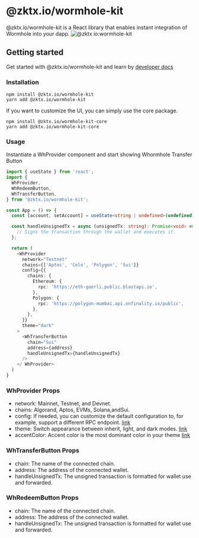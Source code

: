 # @zktx.io/wormhole-kit

@zktx.io/wormhole-kit is a React library that enables instant integration of Wormhole into your dapp.
![@zktx io:wormhole-kit](https://github.com/zktx-io/wormhole-kit-monorepo/assets/57783762/721a375a-b85b-4099-9e95-d4a9d89e12a9)

## Getting started

Get started with @zktx.io/wormhole-kit and learn by [developer docs](https://docs.zktx.io/)

### Installation

```
npm install @zktx.io/wormhole-kit
yarn add @zktx.io/wormhole-kit
```

If you want to customize the UI, you can simply use the core package.

```
npm install @zktx.io/wormhole-kit-core
yarn add @zktx.io/wormhole-kit-core
```

### Usage

Instantiate a WhProvider component and start showing Whormhole Transfer Button

```typescript
import { useState } from 'react';
import {
  WhProvider,
  WhRedeemButton,
  WhTransferButton,
} from '@zktx.io/wormhole-kit';

const App = () => {
  const [account, setAccount] = useState<string | undefined>(undefined);

  const handleUnsignedTx = async (unsignedTx: string): Promise<void> => {
    // Signs the transaction through the wallet and executes it.
  };

  return (
    <WhProvider
      network="Testnet"
      chains={['Aptos', 'Celo', 'Polygon', 'Sui']}
      config={{
        chains: {
          Ethereum: {
            rpc: 'https://eth-goerli.public.blastapi.io',
          },
          Polygon: {
            rpc: 'https://polygon-mumbai.api.onfinality.io/public',
          },
        },
      }}
      theme="dark"
    >
      <WhTransferButton
        chain="Sui"
        address={address}
        handleUnsignedTx={handleUnsignedTx}
      />
    </ WhProvider>
  )
}
```

### WhProvider Props

- network: Mainnet, Testnet, and Devnet.
- chains: Algorand, Aptos, EVMs, Solana,andSui.
- config: If needed, you can customize the default configuration to, for example, support a different RPC endpoint. [link](https://docs.wormhole.com/wormhole/reference/sdk-docs#usage)
- theme: Switch appearance between inherit, light, and dark modes. [link](https://www.radix-ui.com/themes/docs/theme/dark-mode)
- accentColor: Accent color is the most dominant color in your theme [link](https://www.radix-ui.com/themes/docs/theme/color#accents)

### WhTransferButton Props

- chain: The name of the connected chain.
- address: The address of the connected wallet.
- handleUnsignedTx: The unsigned transaction is formatted for wallet use and forwarded.

### WhRedeemButton Props

- chain: The name of the connected chain.
- address: The address of the connected wallet.
- handleUnsignedTx: The unsigned transaction is formatted for wallet use and forwarded.
